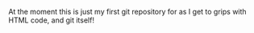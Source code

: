 At the moment this is just my first git repository for as I get to grips with HTML code, and git itself!
